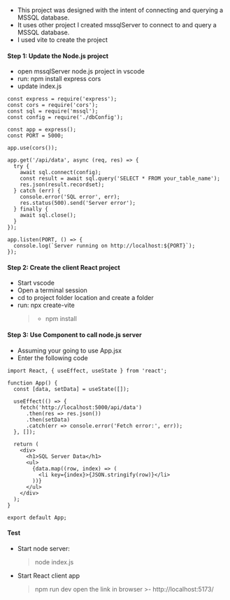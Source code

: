 - This project was designed with the intent of connecting and querying a MSSQL database.  
- It uses other project I created mssqlServer to connect to and query a MSSQL database.  
- I used  vite to create the project

#### Step 1: Update the Node.js project
- open mssqlServer node.js project in vscode
- run: npm install express cors
- update index.js
```
const express = require('express');
const cors = require('cors');
const sql = require('mssql');
const config = require('./dbConfig');

const app = express();
const PORT = 5000;

app.use(cors());

app.get('/api/data', async (req, res) => {
  try {
    await sql.connect(config);
    const result = await sql.query('SELECT * FROM your_table_name');
    res.json(result.recordset);
  } catch (err) {
    console.error('SQL error', err);
    res.status(500).send('Server error');
  } finally {
    await sql.close();
  }
});

app.listen(PORT, () => {
  console.log(`Server running on http://localhost:${PORT}`);
});
```

#### Step 2: Create the client React project

- Start vscode
- Open a terminal session
- cd to project folder location and create a folder
- run: npx create-vite
    > - npm install

#### Step 3: Use Component to call node.js server
- Assuming your going to use App.jsx
- Enter the following code
```
import React, { useEffect, useState } from 'react';

function App() {
  const [data, setData] = useState([]);

  useEffect(() => {
    fetch('http://localhost:5000/api/data')
      .then(res => res.json())
      .then(setData)
      .catch(err => console.error('Fetch error:', err));
  }, []);

  return (
    <div>
      <h1>SQL Server Data</h1>
      <ul>
        {data.map((row, index) => (
          <li key={index}>{JSON.stringify(row)}</li>
        ))}
      </ul>
    </div>
  );
}

export default App;

```

#### Test
- Start node server:
    > node index.js
- Start React client app
    > npm run dev
    > open the link in browser
        >- http://localhost:5173/
